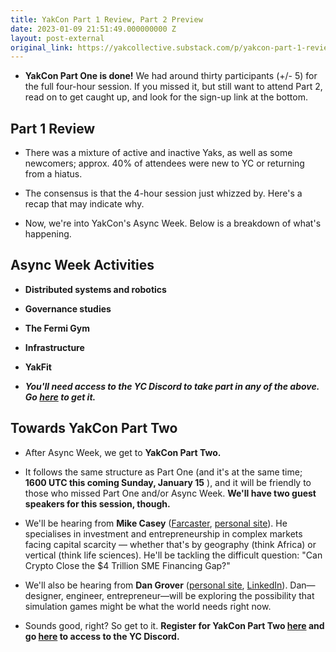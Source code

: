```yaml
---
title: YakCon Part 1 Review, Part 2 Preview
date: 2023-01-09 21:51:49.000000000 Z
layout: post-external
original_link: https://yakcollective.substack.com/p/yakcon-part-1-review-part-2-preview
---
```


- **YakCon Part One is done!** We had around thirty participants (+/- 5) for the full four-hour session. If you missed it, but still want to attend Part 2, read on to get caught up, and look for the sign-up link at the bottom.

## Part 1 Review

- There was a mixture of active and inactive Yaks, as well as some newcomers; approx. 40% of attendees were new to YC or returning from a hiatus.

- The consensus is that the 4-hour session just whizzed by. Here's a recap that may indicate why.

- Now, we're into YakCon's Async Week. Below is a breakdown of what's happening.

## **Async Week Activities**

- **Distributed systems and robotics**

- **Governance studies**

- **The Fermi Gym**

- **Infrastructure**

- **YakFit**

- ​_**You'll need access to the YC Discord to take part in any of the above. Go [here](https://www.yakcollective.org/join.html) to get it.**_

## Towards YakCon Part Two

- After Async Week, we get to **YakCon Part Two.**

- It follows the same structure as Part One (and it's at the same time; **1600 UTC this coming Sunday, January 15** ), and it will be friendly to those who missed Part One and/or Async Week. **We'll have two guest speakers for this session, though.**

- We'll be hearing from **Mike Casey** ([Farcaster](http://fcast.me/mc), [personal site](https://mcasey.xyz/)). He specialises in investment and entrepreneurship in complex markets facing capital scarcity — whether that's by geography (think Africa) or vertical (think life sciences). He'll be tackling the difficult question: "Can Crypto Close the $4 Trillion SME Financing Gap?"

- We'll also be hearing from **Dan Grover** ([personal site](http://dangrover.com/), [LinkedIn](https://www.linkedin.com/in/dangrover/)). Dan—designer, engineer, entrepreneur—will be exploring the possibility that simulation games might be what the world needs right now.

- Sounds good, right? So get to it. **Register for YakCon Part Two [here](https://lu.ma/yakcon) and go [here](https://www.yakcollective.org/join.html) to access to the YC Discord.**

